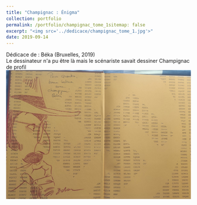 ```yaml
---
title: "Champignac : Énigma"
collection: portfolio
permalink: /portfolio/champignac_tome_1sitemap: false
excerpt: "<img src='../dedicace/champignac_tome_1.jpg'>"
date: 2019-09-14
---
```


Dédicace de : Béka (Bruxelles, 2019)<br>Le dessinateur n'a pu être là mais le scénariste savait dessiner Champignac de profil
<img src='../dedicace/champignac_tome_1.jpg'>